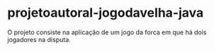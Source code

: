 # projetoautoral-jogodavelha-java

   O projeto consiste na aplicação de um jogo da forca em que há dois jogadores na disputa. 
